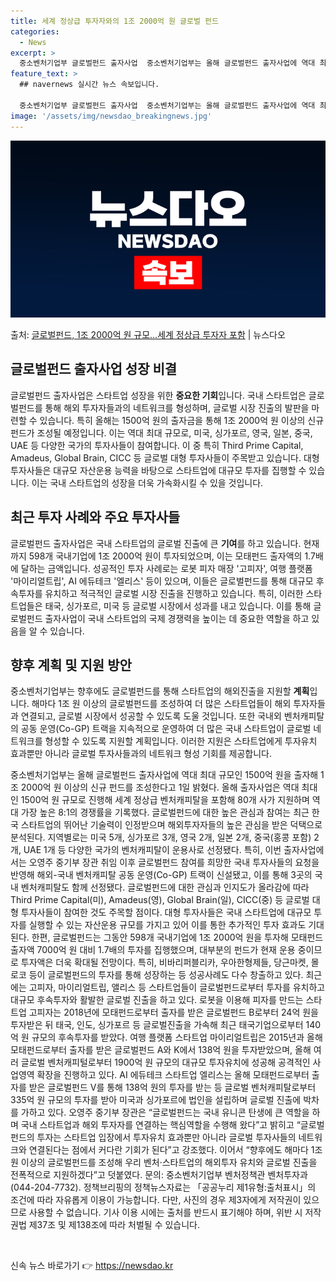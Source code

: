 ```yaml
---
title: 세계 정상급 투자자와의 1조 2000억 원 글로벌 펀드
categories:
  - News
excerpt: >
  중소벤처기업부 글로벌펀드 출자사업  중소벤처기업부는 올해 글로벌펀드 출자사업에 역대 최대 규모인 1500억 …
feature_text: >
  ## navernews 실시간 뉴스 속보입니다.

  중소벤처기업부 글로벌펀드 출자사업  중소벤처기업부는 올해 글로벌펀드 출자사업에 역대 최대 규모인 1500억 …
image: '/assets/img/newsdao_breakingnews.jpg'
---
```


![뉴스다오 속보](/assets/img/newsdao_breakingnews.jpg)

<p>출처: <a href="https://newsdao.kr/4541" rel="dofollow">글로벌펀드, 1조 2000억 원 규모…세계 정상급 투자자 포함</a> | 뉴스다오</p>

<h2 data-ke-size="size26">글로벌펀드 출자사업 성장 비결</h2>
글로벌펀드 출자사업은 스타트업 성장을 위한 <b>중요한 기회</b>입니다. 국내 스타트업은 글로벌펀드를 통해 해외 투자자들과의 네트워크를 형성하며, 글로벌 시장 진출의 발판을 마련할 수 있습니다. 특히 올해는 1500억 원의 출자금을 통해 1조 2000억 원 이상의 신규 펀드가 조성될 예정입니다. 이는 역대 최대 규모로, 미국, 싱가포르, 영국, 일본, 중국, UAE 등 다양한 국가의 투자사들이 참여합니다. 이 중 특히 Third Prime Capital, Amadeus, Global Brain, CICC 등 글로벌 대형 투자사들이 주목받고 있습니다. 대형 투자사들은 대규모 자산운용 능력을 바탕으로 스타트업에 대규모 투자를 집행할 수 있습니다. 이는 국내 스타트업의 성장을 더욱 가속화시킬 수 있을 것입니다.

<h2 data-ke-size="size26">최근 투자 사례와 주요 투자사들</h2>
글로벌펀드 출자사업은 국내 스타트업의 글로벌 진출에 큰 <b>기여</b>를 하고 있습니다. 현재까지 598개 국내기업에 1조 2000억 원이 투자되었으며, 이는 모태펀드 출자액의 1.7배에 달하는 금액입니다. 성공적인 투자 사례로는 로봇 피자 매장 '고피자', 여행 플랫폼 '마이리얼트립', AI 에듀테크 '엘리스' 등이 있으며, 이들은 글로벌펀드를 통해 대규모 후속투자를 유치하고 적극적인 글로벌 시장 진출을 진행하고 있습니다. 특히, 이러한 스타트업들은 태국, 싱가포르, 미국 등 글로벌 시장에서 성과를 내고 있습니다. 이를 통해 글로벌펀드 출자사업이 국내 스타트업의 국제 경쟁력을 높이는 데 중요한 역할을 하고 있음을 알 수 있습니다.

<h2 data-ke-size="size26">향후 계획 및 지원 방안</h2>
중소벤처기업부는 향후에도 글로벌펀드를 통해 스타트업의 해외진출을 지원할 <b>계획</b>입니다. 해마다 1조 원 이상의 글로벌펀드를 조성하여 더 많은 스타트업들이 해외 투자자들과 연결되고, 글로벌 시장에서 성공할 수 있도록 도울 것입니다. 또한 국내외 벤처캐피탈의 공동 운영(Co-GP) 트랙을 지속적으로 운영하여 더 많은 국내 스타트업이 글로벌 네트워크를 형성할 수 있도록 지원할 계획입니다. 이러한 지원은 스타트업에게 투자유치 효과뿐만 아니라 글로벌 투자사들과의 네트워크 형성 기회를 제공합니다.

중소벤처기업부는 올해 글로벌펀드 출자사업에 역대 최대 규모인 1500억 원을 출자해 1조 2000억 원 이상의 신규 펀드를 조성한다고 1일 밝혔다. 올해 출자사업은 역대 최대인 1500억 원 규모로 진행해 세계 정상급 벤처캐피탈을 포함해 80개 사가 지원하며 역대 가장 높은 8:1의 경쟁률을 기록했다. 글로벌펀드에 대한 높은 관심과 참여는 최근 한국 스타트업의 뛰어난 기술력이 인정받으며 해외투자자들의 높은 관심을 받은 덕택으로 분석된다. 지역별로는 미국 5개, 싱가포르 3개, 영국 2개, 일본 2개, 중국(홍콩 포함) 2개, UAE 1개 등 다양한 국가의 벤처캐피탈이 운용사로 선정됐다. 특히, 이번 출자사업에서는 오영주 중기부 장관 취임 이후 글로벌펀드 참여를 희망한 국내 투자사들의 요청을 반영해 해외-국내 벤처캐피탈 공동 운영(Co-GP) 트랙이 신설됐고, 이를 통해 3곳의 국내 벤처캐피탈도 함께 선정됐다. 글로벌펀드에 대한 관심과 인지도가 올라감에 따라 Third Prime Capital(미), Amadeus(영), Global Brain(일), CICC(중) 등 글로벌 대형 투자사들이 참여한 것도 주목할 점이다. 대형 투자사들은 국내 스타트업에 대규모 투자를 실행할 수 있는 자산운용 규모를 가지고 있어 이를 통한 추가적인 투자 효과도 기대된다. 한편, 글로벌펀드는 그동안 598개 국내기업에 1조 2000억 원을 투자해 모태펀드 출자액 7000억 원 대비 1.7배의 투자를 집행했으며, 대부분의 펀드가 현재 운용 중이므로 투자액은 더욱 확대될 전망이다. 특히, 비바리퍼블리카, 우아한형제들, 당근마켓, 몰로코 등이 글로벌펀드의 투자를 통해 성장하는 등 성공사례도 다수 창출하고 있다. 최근에는 고피자, 마이리얼트립, 앨리스 등 스타트업들이 글로벌펀드로부터 투자를 유치하고 대규모 후속투자와 활발한 글로벌 진출을 하고 있다. 로봇을 이용해 피자를 만드는 스타트업 고피자는 2018년에 모태펀드로부터 출자를 받은 글로벌펀드 B로부터 24억 원을 투자받은 뒤 태국, 인도, 싱가포르 등 글로벌진출을 가속해 최근 태국기업으로부터 140억 원 규모의 후속투자를 받았다. 여행 플랫폼 스타트업 마이리얼트립은 2015년과 올해 모태펀드로부터 출자를 받은 글로벌펀드 A와 K에서 138억 원을 투자받았으며, 올해 여러 글로벌 벤처캐피털로부터 1900억 원 규모의 대규모 투자유치에 성공해 공격적인 사업영역 확장을 진행하고 있다. AI 에듀테크 스타트업 엘리스는 올해 모태펀드로부터 출자를 받은 글로벌펀드 V를 통해 138억 원의 투자를 받는 등 글로벌 벤처캐피탈로부터 335억 원 규모의 투자를 받아 미국과 싱가포르에 법인을 설립하며 글로벌 진출에 박차를 가하고 있다. 오영주 중기부 장관은 “글로벌펀드는 국내 유니콘 탄생에 큰 역할을 하며 국내 스타트업과 해외 투자자를 연결하는 핵심역할을 수행해 왔다”고 밝히고 “글로벌펀드의 투자는 스타트업 입장에서 투자유치 효과뿐만 아니라 글로벌 투자사들의 네트워크와 연결된다는 점에서 커다란 기회가 된다”고 강조했다. 이어서 “향후에도 해마다 1조 원 이상의 글로벌펀드를 조성해 우리 벤처·스타트업의 해외투자 유치와 글로벌 진출을 전폭적으로 지원하겠다”고 덧붙였다. 문의: 중소벤처기업부 벤처정책관 벤처투자과(044-204-7732). 정책브리핑의 정책뉴스자료는 「공공누리 제1유형:출처표시」의 조건에 따라 자유롭게 이용이 가능합니다. 다만, 사진의 경우 제3자에게 저작권이 있으므로 사용할 수 없습니다. 기사 이용 시에는 출처를 반드시 표기해야 하며, 위반 시 저작권법 제37조 및 제138조에 따라 처벌될 수 있습니다. <p data-ke-size="size16">&nbsp;</p> 

신속 뉴스 바로가기 👉 <a href="https://newsdao.kr" rel="dofollow">https://newsdao.kr</a>



